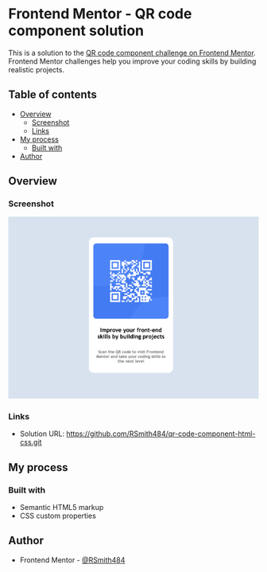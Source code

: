 # Frontend Mentor - QR code component solution

This is a solution to the [QR code component challenge on Frontend Mentor](https://www.frontendmentor.io/challenges/qr-code-component-iux_sIO_H). Frontend Mentor challenges help you improve your coding skills by building realistic projects. 

## Table of contents

- [Overview](#overview)
  - [Screenshot](#screenshot)
  - [Links](#links)
- [My process](#my-process)
  - [Built with](#built-with)
- [Author](#author)

## Overview

### Screenshot

![](./Screenshot.png)

### Links

- Solution URL: https://github.com/RSmith484/qr-code-component-html-css.git

## My process

### Built with

- Semantic HTML5 markup
- CSS custom properties

## Author

- Frontend Mentor - [@RSmith484](https://www.frontendmentor.io/profile/rsmith484)

